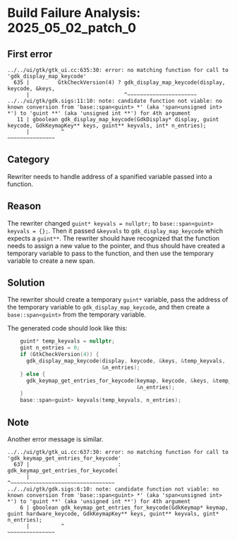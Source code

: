 # Build Failure Analysis: 2025_05_02_patch_0

## First error

```
../../ui/gtk/gtk_ui.cc:635:30: error: no matching function for call to 'gdk_display_map_keycode'
  635 |         GtkCheckVersion(4) ? gdk_display_map_keycode(display, keycode, &keys,
      |                              ^~~~~~~~~~~~~~~~~~~~~~~
../../ui/gtk/gdk.sigs:11:10: note: candidate function not viable: no known conversion from 'base::span<guint> *' (aka 'span<unsigned int> *') to 'guint **' (aka 'unsigned int **') for 4th argument
   11 | gboolean gdk_display_map_keycode(GdkDisplay* display, guint keycode, GdkKeymapKey** keys, guint** keyvals, int* n_entries);
      |          ^                                                                                ~~~~~~~~~~~~~~~
```

## Category
Rewriter needs to handle address of a spanified variable passed into a function.

## Reason
The rewriter changed `guint* keyvals = nullptr;` to `base::span<guint> keyvals = {};`. Then it passed `&keyvals` to `gdk_display_map_keycode` which expects a `guint**`. The rewriter should have recognized that the function needs to assign a new value to the pointer, and thus should have created a temporary variable to pass to the function, and then use the temporary variable to create a new span.

## Solution
The rewriter should create a temporary `guint*` variable, pass the address of the temporary variable to `gdk_display_map_keycode`, and then create a `base::span<guint>` from the temporary variable.

The generated code should look like this:
```c++
    guint* temp_keyvals = nullptr;
    gint n_entries = 0;
    if (GtkCheckVersion(4)) {
      gdk_display_map_keycode(display, keycode, &keys, &temp_keyvals,
                              &n_entries);
    } else {
      gdk_keymap_get_entries_for_keycode(keymap, keycode, &keys, &temp_keyvals,
                                         &n_entries);
    }
    base::span<guint> keyvals(temp_keyvals, n_entries);
```

## Note
Another error message is similar.
```
../../ui/gtk/gtk_ui.cc:637:30: error: no matching function for call to 'gdk_keymap_get_entries_for_keycode'
  637 |                            : gdk_keymap_get_entries_for_keycode(
      |                              ^~~~~~~~~~~~~~~~~~~~~~~~~~~~~~~~~~
../../ui/gtk/gdk.sigs:6:10: note: candidate function not viable: no known conversion from 'base::span<guint> *' (aka 'span<unsigned int> *') to 'guint **' (aka 'unsigned int **') for 4th argument
    6 | gboolean gdk_keymap_get_entries_for_keycode(GdkKeymap* keymap, guint hardware_keycode, GdkKeymapKey** keys, guint** keyvals, gint* n_entries);
      |          ^                                                                                                  ~~~~~~~~~~~~~~~